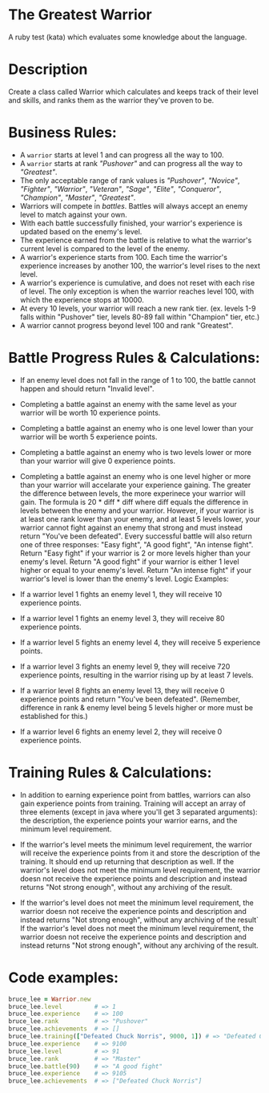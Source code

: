 # The Greatest Warrior
A ruby test (kata) which evaluates some knowledge about the language.

# Description
Create a class called Warrior which calculates and keeps track of their level and skills, and ranks them as the warrior they've proven to be.

# Business Rules:

- A `warrior` starts at level 1 and can progress all the way to 100.
- A `warrior` starts at rank *"Pushover"* and can progress all the way to *"Greatest"*.
- The only acceptable range of rank values is *"Pushover"*, *"Novice"*, *"Fighter"*, *"Warrior"*, *"Veteran"*, *"Sage"*, *"Elite"*, *"Conqueror"*, *"Champion"*, *"Master"*, *"Greatest"*.
- Warriors will compete in *battles*. Battles will always accept an enemy level to match against your own.
- With each battle successfully finished, your warrior's experience is updated based on the enemy's level.
- The experience earned from the battle is relative to what the warrior's current level is compared to the level of the enemy.
- A warrior's experience starts from 100. Each time the warrior's experience increases by another 100, the warrior's level rises to the next level.
- A warrior's experience is cumulative, and does not reset with each rise of level. The only exception is when the warrior reaches level 100, with which the experience stops at 10000.
- At every 10 levels, your warrior will reach a new rank tier. (ex. levels 1-9 falls within "Pushover" tier, levels 80-89 fall  within "Champion" tier, etc.)
- A warrior cannot progress beyond level 100 and rank "Greatest".

# Battle Progress Rules & Calculations:

- If an enemy level does not fall in the range of 1 to 100, the battle cannot happen and should return "Invalid level".
- Completing a battle against an enemy with the same level as your warrior will be worth 10 experience points.
- Completing a battle against an enemy who is one level lower than your warrior will be worth 5 experience points.
- Completing a battle against an enemy who is two levels lower or more than your warrior will give 0 experience points.
- Completing a battle against an enemy who is one level higher or more than your warrior will accelarate your experience        gaining. The greater the difference between levels, the more experinece your warrior will gain. The formula is 20 * diff * diff where diff equals the difference in levels between the enemy and your warrior.
However, if your warrior is at least one rank lower than your enemy, and at least 5 levels lower, your warrior cannot fight against an enemy that strong and must instead return "You've been defeated".
Every successful battle will also return one of three responses: "Easy fight", "A good fight", "An intense fight". Return "Easy fight" if your warrior is 2 or more levels higher than your enemy's level. Return "A good fight" if your warrior is either 1 level higher or equal to your enemy's level. Return "An intense fight" if your warrior's level is lower than the enemy's level.
Logic Examples:

- If a warrior level 1 fights an enemy level 1, they will receive 10 experience points.
- If a warrior level 1 fights an enemy level 3, they will receive 80 experience points.
- If a warrior level 5 fights an enemy level 4, they will receive 5 experience points.
- If a warrior level 3 fights an enemy level 9, they will receive 720 experience points, resulting in the warrior rising up by at least 7 levels.
- If a warrior level 8 fights an enemy level 13, they will receive 0 experience points and return "You've been defeated". (Remember, difference in rank & enemy level being 5 levels higher or more must be established for this.)
- If a warrior level 6 fights an enemy level 2, they will receive 0 experience points.

# Training Rules & Calculations:

- In addition to earning experience point from battles, warriors can also gain experience points from training.
Training will accept an array of three elements (except in java where you'll get 3 separated arguments): the description, the experience points your warrior earns, and the minimum level requirement.

- If the warrior's level meets the minimum level requirement, the warrior will receive the experience points from it and store the description of the training. It should end up returning that description as well.
If the warrior's level does not meet the minimum level requirement, the warrior doesn not receive the experience points and description and instead returns "Not strong enough", without any archiving of the result.

- If the warrior's level does not meet the minimum level requirement, the warrior doesn not receive the experience points and description and instead returns "Not strong enough", without any archiving of the result`
If the warrior's level does not meet the minimum level requirement, the warrior doesn not receive the experience points and description and instead returns "Not strong enough", without any archiving of the result.


# Code examples:
```ruby
bruce_lee = Warrior.new
bruce_lee.level         # => 1
bruce_lee.experience    # => 100
bruce_lee.rank          # => "Pushover"
bruce_lee.achievements  # => []
bruce_lee.training(["Defeated Chuck Norris", 9000, 1]) # => "Defeated Chuck Norris"
bruce_lee.experience    # => 9100
bruce_lee.level         # => 91
bruce_lee.rank          # => "Master"
bruce_lee.battle(90)    # => "A good fight"
bruce_lee.experience    # => 9105
bruce_lee.achievements  # => ["Defeated Chuck Norris"]
```
